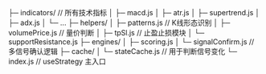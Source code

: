   ├─ indicators/             // 所有技术指标
  │    ├─ macd.js
  │    ├─ atr.js
  │    ├─ supertrend.js
  │    ├─ adx.js
  │    └─ ...
  ├─ helpers/
  │    ├─ patterns.js         // K线形态识别
  │    ├─ volumePrice.js      // 量价判断
  │    ├─ tpSl.js             // 止盈止损模块
  │    └─ supportResistance.js
  ├─ engines/
  │    ├─ scoring.js
  │    └─ signalConfirm.js    // 多信号确认逻辑
  ├─ cache/
  │    └─ stateCache.js       // 用于判断信号变化
  └─ index.js                 // useStrategy 主入口
